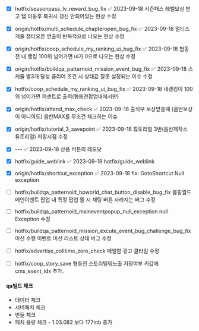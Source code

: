 


- [x] hotfix/seasonpass_lv_reward_bug_fix ✅ 2023-09-18
       시즌패스 레벨보상 받고 탭 이동후 복귀시 갱신 안되어있는 현상 수정
- [x] origin/hotfix/multi_schedule_chapteropen_bug_fix ✅ 2023-09-18
      멀티스케쥴 챕터오픈 연출이 반복적으로 나오는 현상 수정
- [x] origin/hotfix/coop_schedule_my_ranking_ui_bug_fix ✅ 2023-09-18
      협동전 내 랭킹 100위 넘어가면 ui가 0으로 나오는 현상 수정
- [x] origin/hotfix/buildqa_patternoid_mission_event_bug_fix ✅ 2023-09-18
      스케쥴 별3개 달성 클리어 조건 시 상태값 잘못 설정되는 이슈 수정
- [x] hotfix/coop_schedule_my_ranking_ui_bug_fix ✅ 2023-09-18
      내랭킹이 100위 넘어가면 퍼센트로 출력(협동전팝업내에서만)
- [x] origin/hotfix/attend_max_check ✅ 2023-09-18
      출석부 보상받을때 (음반보상이 아니여도) 음반MAX를 무조건 체크하는 이슈
- [x] origin/hotfix/tutorial_3_savepoint ✅ 2023-09-18
      튜토리얼 3번(음반제작소 튜토리얼) 저장시점 수정
- [x] --- ✅ 2023-09-18
      상품 버튼의 레드닷
- [x] hotfix/guide_weblink ✅ 2023-09-18
      hotfix/guide_weblink
- [x] origin/hotfix/shortcut_exception ✅ 2023-09-18
      fix: GotoShortcut Null exception
- [ ] hotfix/buildqa_patternoid_bpworld_chat_button_disable_bug_fix 
      블핑월드 메인이벤트 팝업 내 특정 팝업 뜰 시 채팅 버튼 사라지는 버그 수정
- [ ] hotfix/buildqa_patternoid_maineventpopup_null_exception
      null Exception 수정
- [ ] hotfix/buildqa_patternoid_mission_excute_event_bug_challenge_bug_fix
      미션 수행 이벤트 미션 리스트 상태 버그 수정
- [ ] hotfix/advertise_colltime_zero_check
      메일함 광고 쿨타임 수정
- [ ] hotfix/coop_story_save
      협동전 스토리텔링노출 저장여부 키값에 cms_event_idx 추가.




#### qa빌드 체크

 - 데이터 체크
 - 서버패치 체크
 - 번들 체크
 - 패치 용량 체크 - 1.03.082 보다 177mb 증가


 